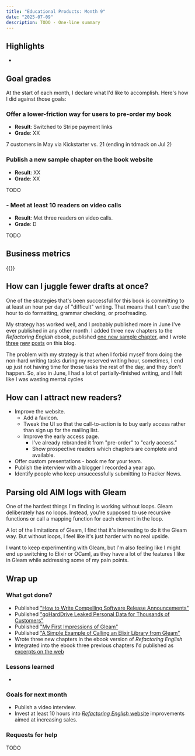 ```yaml
---
title: "Educational Products: Month 9"
date: "2025-07-09"
description: TODO - One-line summary
---
```


## Highlights

-

## Goal grades

At the start of each month, I declare what I'd like to accomplish. Here's how I did against those goals:

### Offer a lower-friction way for users to pre-order my book

- **Result**: Switched to Stripe payment links
- **Grade**: XX

7 customers in May via Kickstarter vs. 21 (ending in tdmack on Jul 2)

### Publish a new sample chapter on the book website

- **Result**: XX
- **Grade**: XX

TODO

### - Meet at least 10 readers on video calls

- **Result**: Met three readers on video calls.
- **Grade**: D

TODO

## Business metrics

{{<project-metrics project="refactoring_english">}}

## How can I juggle fewer drafts at once?

One of the strategies that's been successful for this book is committing to at least an hour per day of "difficult" writing. That means that I can't use the hour to do formatting, grammar checking, or proofreading.

My strategy has worked well, and I probably published more in June I've ever published in any other month. I added three new chapters to the _Refactoring English_ ebook, published [one new sample chapter](https://refactoringenglish.com/chapters/release-announcements/), and I wrote [three](/goharddrive-leak/) [new](/notes/gleam-first-impressions/) [posts](/notes/gleam-call-elixir/) on this blog.

The problem with my strategy is that when I forbid myself from doing the non-hard writing tasks during my reserved writing hour, sometimes, I end up just not having time for those tasks the rest of the day, and they don't happen. So, also in June, I had a lot of partially-finished writing, and I felt like I was wasting mental cycles

## How can I attract new readers?

- Improve the website.
  - Add a favicon.
  - Tweak the UI so that the call-to-action is to buy early access rather than sign up for the mailing list.
  - Improve the early access page.
    - I've already rebranded it from "pre-order" to "early access."
    - Show prospective readers which chapters are complete and available.
- Offer custom presentations - book me for your team.
- Publish the interview with a blogger I recorded a year ago.
- Identify people who keep unsuccessfully submitting to Hacker News.

## Parsing old AIM logs with Gleam

One of the hardest things I'm finding is working without loops. Gleam deliberately has no loops. Instead, you're supposed to use recursive functions or call a mapping function for each element in the loop.

A lot of the limitations of Gleam, I find that it's interesting to do it the Gleam way. But without loops, I feel like it's just harder with no real upside.

I want to keep experimenting with Gleam, but I'm also feeling like I might end up switching to Elixir or OCaml, as they have a lot of the features I like in Gleam while addressing some of my pain points.

## Wrap up

### What got done?

- Published ["How to Write Compelling Software Release Announcements"](https://refactoringenglish.com/chapters/release-announcements/)
- Published ["goHardDrive Leaked Personal Data for Thousands of Customers"](/goharddrive-leak/)
- Published ["My First Impressions of Gleam"](/notes/gleam-first-impressions/)
- Published ["A Simple Example of Calling an Elixir Library from Gleam"](/notes/gleam-call-elixir/)
- Wrote three new chapters in the ebook version of _Refactoring English_
- Integrated into the ebook three previous chapters I'd published as [excerpts on the web](https://refactoringenglish.com/chapters/)

### Lessons learned

-

### Goals for next month

- Publish a video interview.
- Invest at least 10 hours into [_Refactoring English_ website](https://refactoringenglish.com) improvements aimed at increasing sales.

### Requests for help

TODO
